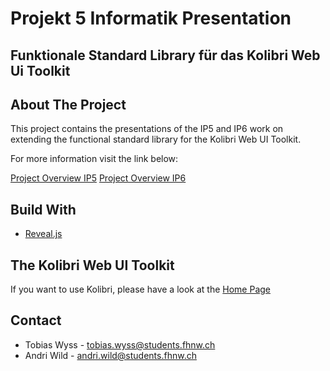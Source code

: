 # Projekt 5 Informatik Presentation
## Funktionale Standard Library für das Kolibri Web Ui Toolkit

## About The Project 
This project contains the presentations of the IP5 and IP6 work on extending
the functional standard library for the Kolibri Web UI Toolkit. 

For more information visit the link below:

[Project Overview IP5](https://wildwyss.github.io/ip5-overview/)
[Project Overview IP6](https://wildwyss.github.io/ip6-overview/)

## Build With
- [Reveal.js](https://revealjs.com/)

## The Kolibri Web UI Toolkit
If you want to use Kolibri, please have a look at the [Home Page](https://webengineering-fhnw.github.io/Kolibri/index.html)

## Contact
- Tobias Wyss - tobias.wyss@students.fhnw.ch
- Andri Wild  - andri.wild@students.fhnw.ch
